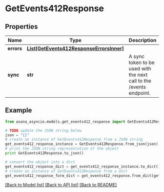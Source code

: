 # GetEvents412Response


## Properties

Name | Type | Description | Notes
------------ | ------------- | ------------- | -------------
**errors** | [**List[GetEvents412ResponseErrorsInner]**](GetEvents412ResponseErrorsInner.md) |  | [optional] 
**sync** | **str** | A sync token to be used with the next call to the /events endpoint. | [optional] [readonly] 

## Example

```python
from asana_asyncio.models.get_events412_response import GetEvents412Response

# TODO update the JSON string below
json = "{}"
# create an instance of GetEvents412Response from a JSON string
get_events412_response_instance = GetEvents412Response.from_json(json)
# print the JSON string representation of the object
print GetEvents412Response.to_json()

# convert the object into a dict
get_events412_response_dict = get_events412_response_instance.to_dict()
# create an instance of GetEvents412Response from a dict
get_events412_response_form_dict = get_events412_response.from_dict(get_events412_response_dict)
```
[[Back to Model list]](../README.md#documentation-for-models) [[Back to API list]](../README.md#documentation-for-api-endpoints) [[Back to README]](../README.md)


